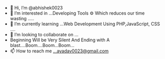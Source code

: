 - 👋 Hi, I’m @abhishek0023
- 👀 I’m interested in ...Developing Tools ⚙ Which reduces our time wasting .....
- 🌱 I’m currently learning ...Web Development Using PHP,JavaScript, CSS ....
- 💞️ I’m looking to collaborate on ...
- Beginning Will be Very Silent And Ending with A blast....Boom....Boom...Boom...
- 📫 How to reach me ...ayadav0023@gmail.com

<!---
abhishek0023/abhishek0023 is a ✨ special ✨ repository because its `README.md` (this file) appears on your GitHub profile.
You can click the Preview link to take a look at your changes.
--->
